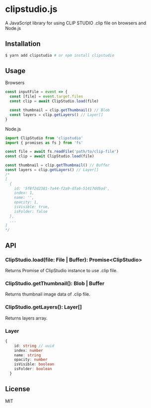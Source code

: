 # clipstudio.js

A JavaScript library for using CLIP STUDIO .clip file on browsers and Node.js

## Installation

```bash
$ yarn add clipstudio # or npm install clipstudio
```

## Usage

Browsers

```ts
const inputFile = event => {
  const [file] = event.target.files
  const clip = await ClipStudio.load(file)

  const thumbnail = clip.getThumbnail() // Blob
  const layers = clip.getLayers() // Layer[]
}
```

Node.js

```ts
import ClipStudio from 'clipstudio'
import { promises as fs } from 'fs'

const file = await fs.readFile('path/to/clip-file')
const clip = await ClipStudio.load(file)

const thumbnail = clip.getThumbnail() // Buffer
const layers = clip.getLayers() // Layer[]
/*
[
  {
    id: '5f8f2d2381-7a44-f2a9-dfa6-51417dd5ad',
    index: 1,
    name: '',
    opacity: 1,
    isVisible: true,
    isFolder: false
  },
  ...
]
*/
```

## API

### ClipStudio.load(file: File | Buffer): Promise\<ClipStudio>

Returns Promise of ClipStudio instance to use .clip file.

### ClipStudio.getThumbnail(): Blob | Buffer

Returns thumbnail image data of .clip file.

### ClipStudio.getLayers(): Layer[]

Returns layers array.

### Layer

```ts
{
    id: string // uuid
    index: number
    name: string
    opacity: number
    isVisible: boolean
    isFolder: boolean
  }
```

## License

MIT
